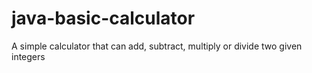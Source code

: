 # java-basic-calculator
A simple calculator that can add, subtract, multiply or divide two given integers
